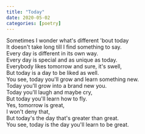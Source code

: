 ```yaml
---
title: "Today"
date: 2020-05-02
categories: [poetry]
---
```


Sometimes I wonder what's different 'bout today\
It doesn't take long till I find something to say.\
Every day is different in its own way.<!-- more -->\
Every day is special and as unique as today.\
Everybody likes tomorrow and sure, it's swell,\
But today is a day to be liked as well.\
You see, today you'll grow and learn something new.\
Today you'll grow into a brand new you.\
Today you'll laugh and maybe cry,\
But today you'll learn how to fly.\
Yes, tomorrow is great,\
I won't deny that,\
But today's the day that's greater than great.\
You see, today is the day you'll learn to be great.
